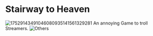 # Stairway to Heaven
![17529143491046080935141561329281](https://github.com/user-attachments/assets/20dc95e6-1ee1-4589-b089-44947c3048ad)
An annoying Game to troll Streamers.
![Others](https://github.com/user-attachments/assets/186240af-1863-42d7-9abd-192f72f45bda)
